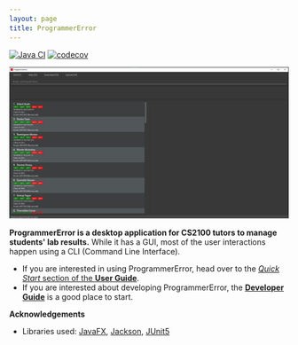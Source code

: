 ```yaml
---
layout: page
title: ProgrammerError
---
```


[![Java CI](https://github.com/AY2122S1-CS2103-F09-3/tp/actions/workflows/gradle.yml/badge.svg)](https://github.com/AY2122S1-CS2103-F09-3/tp/actions/workflows/gradle.yml)
[![codecov](https://codecov.io/gh/AY2122S1-CS2103-F09-3/tp/branch/master/graph/badge.svg?token=KLKGJOEN9F)](https://codecov.io/gh/AY2122S1-CS2103-F09-3/tp)

![Ui](images/Ui1_v1.3b.png)

**ProgrammerError is a desktop application for CS2100 tutors to manage students' lab results.** While it has a GUI, most of the user interactions happen using a CLI (Command Line Interface).

* If you are interested in using ProgrammerError, head over to the [_Quick Start_ section of the **User Guide**](UserGuide.html#quick-start).
* If you are interested about developing ProgrammerError, the [**Developer Guide**](DeveloperGuide.html) is a good place to start.


**Acknowledgements**

* Libraries used: [JavaFX](https://openjfx.io/), [Jackson](https://github.com/FasterXML/jackson), [JUnit5](https://github.com/junit-team/junit5)
